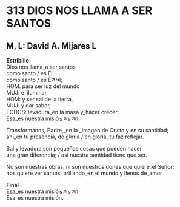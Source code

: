 # 313 DIOS NOS LLAMA A SER SANTOS

## M, L: David A. Mijares L

**Estribillo**  
Dios nos llama_a ser santos  
como santo / es Él,  
como santo / es É↗↘l;  
HOM: para ser luz del mundo  
MUJ: e_iluminar,  
HOM: y ser sal de la tierra,  
MUJ: y dar sabor,  
TODOS: levadura_en la masa y_hacer crecer:  
Esa_es nuestra misió↘↗↘↗n.  

Transfórmanos, Padre,_en la _imagen de Cristo y en su santidad;  
ahí_en tu presencia, de gloria / en gloria, tu faz reflejar.  

Sal y levadura son pequeñas cosas que pueden hacer  
una gran diferencia; / así nuestra santidad tiene que ser.  

No son nuestras obras, ni son nuestros dones que quiere_el Señor;  
nos quiere ver santos, brillando_en el mundo y llenos de_amor  

**Final**  
Esa_es nuestra misió↘↗↘↗n.  
Esa_es nuestra misión.  

